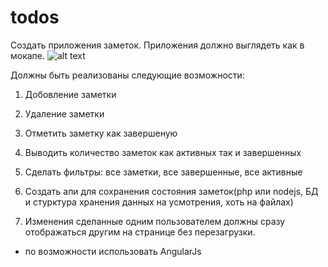todos
=====================

Создать приложения заметок. Приложения должно выглядеть как в мокапе.
![alt text](https://raw.github.com/deshaser/portfolio-ToDoAngular/master/mockup.png)

Должны быть реализованы следующие возможности:

1. Добовление заметки

2. Удаление заметки

3. Отметить заметку как завершеную

4. Выводить количество заметок как активных так и завершенных

5. Сделать фильтры: все заметки, все завершенные, все активные

6. Создать апи для сохранения состояния заметок(php или nodejs, БД и стурктура хранения данных на усмотрения, хоть на файлах)

7. Изменения сделанные одним пользователем должны сразу отображаться другим на странице без перезагрузки.

* по возможности использовать AngularJs
